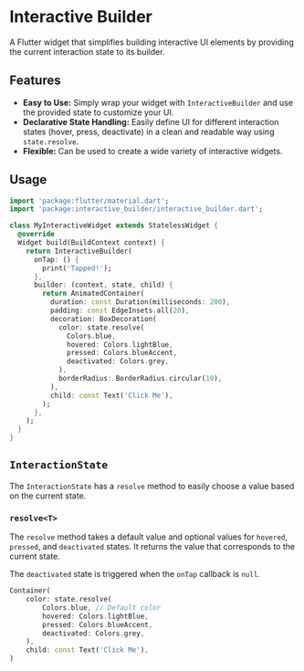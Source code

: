# Interactive Builder

A Flutter widget that simplifies building interactive UI elements by providing the current interaction state to its builder.

## Features

*   **Easy to Use:** Simply wrap your widget with `InteractiveBuilder` and use the provided state to customize your UI.
*   **Declarative State Handling:** Easily define UI for different interaction states (hover, press, deactivate) in a clean and readable way using `state.resolve`.
*   **Flexible:** Can be used to create a wide variety of interactive widgets.

## Usage

```dart
import 'package:flutter/material.dart';
import 'package:interactive_builder/interactive_builder.dart';

class MyInteractiveWidget extends StatelessWidget {
  @override
  Widget build(BuildContext context) {
    return InteractiveBuilder(
      onTap: () {
        print('Tapped!');
      },
      builder: (context, state, child) {
        return AnimatedContainer(
          duration: const Duration(milliseconds: 200),
          padding: const EdgeInsets.all(20),
          decoration: BoxDecoration(
            color: state.resolve(
              Colors.blue,
              hovered: Colors.lightBlue,
              pressed: Colors.blueAccent,
              deactivated: Colors.grey,
            ),
            borderRadius: BorderRadius.circular(10),
          ),
          child: const Text('Click Me'),
        );
      },
    );
  }
}
```

## `InteractionState`

The `InteractionState` has a `resolve` method to easily choose a value based on the current state.

### `resolve<T>`

The `resolve` method takes a default value and optional values for `hovered`, `pressed`, and `deactivated` states. It returns the value that corresponds to the current state.

The `deactivated` state is triggered when the `onTap` callback is `null`.

```dart
Container(
    color: state.resolve(
        Colors.blue, // Default color
        hovered: Colors.lightBlue,
        pressed: Colors.blueAccent,
        deactivated: Colors.grey,
    ),
    child: const Text('Click Me'),
)
```
